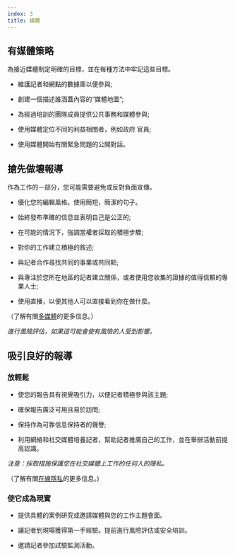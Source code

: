 ```yaml
---
index: 3
title: 媒體
---
```

## 有媒體策略

為接近媒體制定明確的目標，並在每種方法中牢記這些目標。

- 維護記者和網點的數據庫以便參與;

- 創建一個描述誰涵蓋內容的“媒體地圖”;

- 為經過培訓的團隊成員提供公共事務和媒體參與;

- 使用媒體定位不同的利益相關者，例如政府
官員;

- 使用媒體開始有關緊急問題的公開對話。

## 搶先做壞報導

作為工作的一部分，您可能需要避免或反對負面宣傳。

- 優化您的編輯風格。使用簡短，簡潔的句子。

- 始終發布準確的信息並表明自己是公正的;

- 在可能的情況下，強調當權者採取的積極步驟;

- 對你的工作建立積極的敘述;

- 與記者合作尋找共同的事業或共同點;

- 與專注於您所在地區的記者建立關係，或者使用您收集的證據的值得信賴的專業人士;

- 使用直播，以便其他人可以直接看到你在做什麼。

（了解有關[多媒體](umbrella://communications/online-privacy/beginner/s_multimedia.md)的更多信息。）

*進行風險評估，如果這可能會使有風險的人受到影響。*


## 吸引良好的報導

### 放輕鬆

- 使您的報告具有視覺吸引力，以便記者積極參與該主題;

- 確保報告廣泛可用且易於訪問;

- 保持作為可靠信息保持者的聲譽;

- 利用網絡和社交媒體培養記者，幫助記者推廣自己的工作，並在舉辦活動前提高認識。

*注意：採取措施保護您在社交媒體上工作的任何人的隱私。*

（了解有關[在線隱私](umbrella://communications/online-privacy)的更多信息。)

### 使它成為現實

- 提供具體的案例研究或邀請媒體與您的工作主題會面。

- 讓記者到現場獲得第一手經驗。提前進行風險評估或安全培訓。

- 邀請記者參加試驗監測活動。